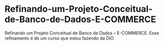 # Refinando-um-Projeto-Conceitual-de-Banco-de-Dados-E-COMMERCE
Refinando um Projeto Conceitual de Banco de Dados – E-COMMERCE. Esse refinamento é de um curso que estou fazendo da DIO
